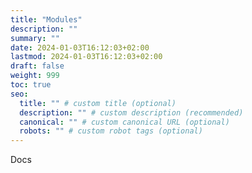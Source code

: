 ```yaml
---
title: "Modules"
description: ""
summary: ""
date: 2024-01-03T16:12:03+02:00
lastmod: 2024-01-03T16:12:03+02:00
draft: false
weight: 999
toc: true
seo:
  title: "" # custom title (optional)
  description: "" # custom description (recommended)
  canonical: "" # custom canonical URL (optional)
  robots: "" # custom robot tags (optional)
---
```


Docs
